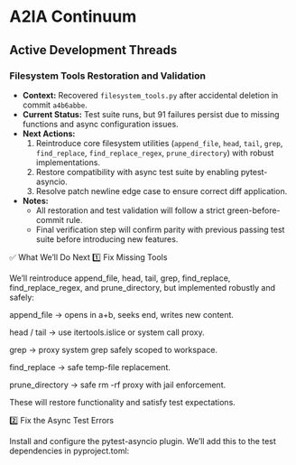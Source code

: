 # A2IA Continuum

## Active Development Threads

### Filesystem Tools Restoration and Validation
- **Context:** Recovered `filesystem_tools.py` after accidental deletion in commit `a4b6abbe`.
- **Current Status:** Test suite runs, but 91 failures persist due to missing functions and async configuration issues.
- **Next Actions:**
  1. Reintroduce core filesystem utilities (`append_file`, `head`, `tail`, `grep`, `find_replace`, `find_replace_regex`, `prune_directory`) with robust implementations.
  2. Restore compatibility with async test suite by enabling pytest-asyncio.
  3. Resolve patch newline edge case to ensure correct diff application.
- **Notes:**
  - All restoration and test validation will follow a strict green-before-commit rule.
  - Final verification step will confirm parity with previous passing test suite before introducing new features.

✅ What We’ll Do Next
1️⃣ Fix Missing Tools

We’ll reintroduce append_file, head, tail, grep, find_replace, find_replace_regex, and prune_directory, but implemented robustly and safely:

append_file → opens in a+b, seeks end, writes new content.

head / tail → use itertools.islice or system call proxy.

grep → proxy system grep safely scoped to workspace.

find_replace → safe temp-file replacement.

prune_directory → safe rm -rf proxy with jail enforcement.

These will restore functionality and satisfy test expectations.

2️⃣ Fix the Async Test Errors

Install and configure the pytest-asyncio plugin.
We’ll add this to the test dependencies in pyproject.toml:

